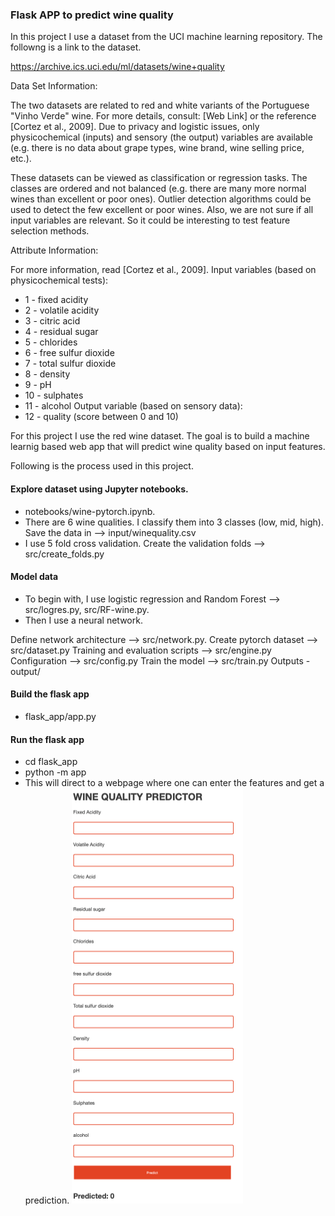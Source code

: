 ### Flask APP to predict wine quality

In this project I use a dataset from the UCI machine learning repository. The followng is a link to the dataset.

https://archive.ics.uci.edu/ml/datasets/wine+quality

Data Set Information:

The two datasets are related to red and white variants of the Portuguese "Vinho Verde" wine. For more details, consult: [Web Link] or the reference [Cortez et al., 2009]. Due to privacy and logistic issues, only physicochemical (inputs) and sensory (the output) variables are available (e.g. there is no data about grape types, wine brand, wine selling price, etc.).

These datasets can be viewed as classification or regression tasks. The classes are ordered and not balanced (e.g. there are many more normal wines than excellent or poor ones). Outlier detection algorithms could be used to detect the few excellent or poor wines. Also, we are not sure if all input variables are relevant. So it could be interesting to test feature selection methods.


Attribute Information:

For more information, read [Cortez et al., 2009]. 
Input variables (based on physicochemical tests): 
- 1 - fixed acidity 
- 2 - volatile acidity 
- 3 - citric acid 
- 4 - residual sugar 
- 5 - chlorides 
- 6 - free sulfur dioxide 
- 7 - total sulfur dioxide 
- 8 - density 
- 9 - pH 
- 10 - sulphates 
- 11 - alcohol 
Output variable (based on sensory data): 
- 12 - quality (score between 0 and 10)

For this project I use the red wine dataset. The goal is to build a machine learnig based web app that will predict wine quality based on input features. 

Following is the process used in this project.
#### Explore dataset using Jupyter notebooks. 
- notebooks/wine-pytorch.ipynb.
- There are 6 wine qualities. I classify them into 3 classes (low, mid, high). Save the data in --> input/winequality.csv
- I use 5 fold cross validation. Create the validation folds --> src/create_folds.py

#### Model data 
- To begin with, I use logistic regression and Random Forest --> src/logres.py, src/RF-wine.py.
- Then I use a neural network. 

Define network architecture --> src/network.py. 
Create pytorch dataset --> src/dataset.py
Training and evaluation scripts --> src/engine.py
Configuration --> src/config.py
Train the model --> src/train.py 
Outputs - output/ 

#### Build the flask app
- flask_app/app.py 

#### Run the flask app
- cd flask_app
- python -m app
- This will direct to a webpage where one can enter the features and get a prediction. 
![](flask_app/front.png)